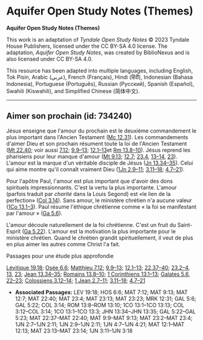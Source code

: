 # Aquifer Open Study Notes (Themes)

**Aquifer Open Study Notes (Themes)**

This work is an adaptation of *Tyndale Open Study Notes* © 2023 Tyndale House Publishers, licensed under the CC BY\-SA 4\.0 license. The adaptation, *Aquifer Open Study Notes*, was created by BiblioNexus and is also licensed under CC BY\-SA 4\.0\.

This resource has been adapted into multiple languages, including English, Tok Pisin, Arabic (عربي), French (Français), Hindi (हिंदी), Indonesian (Bahasa Indonesia), Portuguese (Português), Russian (Русский), Spanish (Español), Swahili (Kiswahili), and Simplified Chinese (简体中文).



--------------------------------

## Aimer son prochain (id: 734240)

Jésus enseigne que l'amour du prochain est le deuxième commandement le plus important dans l'Ancien Testament ([Mc 12\.31](https://ref.ly/Mark12:31)). Les commandements d'aimer Dieu et son prochain résument toute la loi de l'Ancien Testament ([Mt 22\.40](https://ref.ly/Matt22:40); voir aussi [7\.12](https://ref.ly/Matt7:12); [9\.9–13](https://ref.ly/Matt9:9-Matt9:13); [12\.1–13](https://ref.ly/Matt12:1-Matt12:13)et [Rm 13\.8–10](https://ref.ly/Rom13:8-Rom13:10)). Jésus reprend les pharisiens pour leur manque d'amour ([Mt 9\.13](https://ref.ly/Matt9:13); [12\.7](https://ref.ly/Matt12:7); [23\.4](https://ref.ly/Matt23:4), [13–14](https://ref.ly/Matt23:13-Matt23:14), [23](https://ref.ly/Matt23:23)). L'amour est la marque d'un véritable disciple de Jésus ([Jn 13\.34–35](https://ref.ly/John13:34-John13:35)). Celui qui aime montre qu'il connaît vraiment Dieu ([1Jn 2\.9–11](https://ref.ly/1John2:9-1John2:11); [3\.11–18](https://ref.ly/1John3:11-1John3:18); [4\.7–21](https://ref.ly/1John4:7-1John4:21)).

Pour l'apôtre Paul, l'amour est plus important que d'avoir des dons spirituels impressionnants. C'est la vertu la plus importante. L'amour (parfois traduit par *charité* dans la Louis Segond) est «le lien de la perfection» ([Col 3\.14](https://ref.ly/Col3:14)). Sans amour, le ministère chrétien n'a aucune valeur ([1Co 13\.1–3](https://ref.ly/1Cor13:1-1Cor13:3)). Paul résume l'éthique chrétienne comme « la foi se manifestant par l'amour » ([Ga 5\.6](https://ref.ly/Gal5:6)).

L'amour découle naturellement de la foi chrétienne. C'est un fruit du Saint\-Esprit ([Ga 5\.22](https://ref.ly/Gal5:22)). L'amour est la motivation la plus importante pour le ministère chrétien. Quand le chrétien grandit spirituellement, il veut de plus en plus aimer les autres comme Christ l'a fait.

Passages pour une étude plus approfondie

[Lévitique 19\.18](https://ref.ly/Lev19:18); [Osée 6\.6](https://ref.ly/Hos6:6); [Matthieu 7\.12](https://ref.ly/Matt7:12); [9\.9–13](https://ref.ly/Matt9:9-Matt9:13); [12\.1–13](https://ref.ly/Matt12:1-Matt12:13); [22\.37–40](https://ref.ly/Matt22:37-Matt22:40); [23\.2–4](https://ref.ly/Matt23:2-Matt23:4), [13](https://ref.ly/Matt23:13), [23](https://ref.ly/Matt23:23); [Jean 13\.34–35](https://ref.ly/John13:34-John13:35); [Romains 13\.8–10](https://ref.ly/Rom13:8-Rom13:10); [1 Corinthiens 13\.1–13](https://ref.ly/1Cor13:1-1Cor13:13); [Galates 5\.6](https://ref.ly/Gal5:6), [22–23](https://ref.ly/Gal5:22-Gal5:23); [Colossiens 3\.12–14](https://ref.ly/Col3:12-Col3:14); [1 Jean 2\.7–11](https://ref.ly/1John2:7-1John2:11); [3\.11–18](https://ref.ly/1John3:11-1John3:18); [4\.7–21](https://ref.ly/1John4:7-1John4:21)

* **Associated Passages:** LEV 19:18; HOS 6:6; MAT 7:12; MAT 9:13; MAT 12:7; MAT 22:40; MAT 23:4; MAT 23:13; MAT 23:23; MRK 12:31; GAL 5:6; GAL 5:22; COL 3:14; ROM 13:8–ROM 13:10; 1CO 13:1–1CO 13:13; COL 3:12–COL 3:14; 1CO 13:1–1CO 13:3; JHN 13:34–JHN 13:35; GAL 5:22–GAL 5:23; MAT 22:37–MAT 22:40; MAT 9:9–MAT 9:13; MAT 23:2–MAT 23:4; 1JN 2:7–1JN 2:11; 1JN 2:9–1JN 2:11; 1JN 4:7–1JN 4:21; MAT 12:1–MAT 12:13; MAT 23:13–MAT 23:14; 1JN 3:11–1JN 3:18

